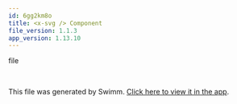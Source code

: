 ```yaml
---
id: 6gg2km8o
title: <x-svg /> Component
file_version: 1.1.3
app_version: 1.13.10
---
```


file

<br/>

This file was generated by Swimm. [Click here to view it in the app](https://swimm-web-app.web.app/repos/Z2l0aHViJTNBJTNBdDElM0ElM0FlcmFuLXN3aW1t/docs/6gg2km8o).
